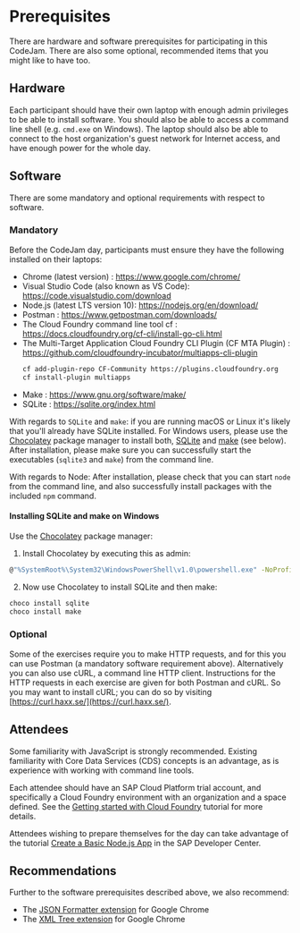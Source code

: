 # Prerequisites

There are hardware and software prerequisites for participating in this CodeJam. There are also some optional, recommended items that you might like to have too.

## Hardware

Each participant should have their own laptop with enough admin privileges to be able to install software. You should also be able to access a command line shell (e.g. `cmd.exe` on Windows). The laptop should also be able to connect to the host organization's guest network for Internet access, and have enough power for the whole day.

## Software

There are some mandatory and optional requirements with respect to software.

### Mandatory

Before the CodeJam day, participants must ensure they have the following installed on their laptops:

- Chrome (latest version) : <https://www.google.com/chrome/>
- Visual Studio Code (also known as VS Code): <https://code.visualstudio.com/download>
- Node.js (latest LTS version 10): <https://nodejs.org/en/download/> 
- Postman : <https://www.getpostman.com/downloads/>
- The Cloud Foundry command line tool cf : <https://docs.cloudfoundry.org/cf-cli/install-go-cli.html>
- The Multi-Target Application Cloud Foundry CLI Plugin (CF MTA Plugin) : <https://github.com/cloudfoundry-incubator/multiapps-cli-plugin>
    ```bash
    cf add-plugin-repo CF-Community https://plugins.cloudfoundry.org
    cf install-plugin multiapps
    ```
- Make : <https://www.gnu.org/software/make/>
- SQLite : <https://sqlite.org/index.html>



With regards to `SQLite` and `make`: if you are running macOS or Linux it's likely that you'll already have SQLite installed. For Windows users, please use the [Chocolatey](https://chocolatey.org/) package manager to install both, [SQLite](https://chocolatey.org/packages/sqlite) and [make](https://chocolatey.org/packages/make) (see below). After installation, please make sure you can successfully start the executables (`sqlite3` and `make`) from the command line.

With regards to Node: After installation, please check that you can start `node` from the command line, and also successfully install packages with the included `npm` command.

#### Installing SQLite and make on Windows

Use the [Chocolatey](https://chocolatey.org/) package manager:

1. Install Chocolatey by executing this as admin:

  ```bash
  @"%SystemRoot%\System32\WindowsPowerShell\v1.0\powershell.exe" -NoProfile -InputFormat None -ExecutionPolicy Bypass -Command "iex ((New-Object System.Net.WebClient).DownloadString('https://chocolatey.org/install.ps1'))" && SET "PATH=%PATH%;%ALLUSERSPROFILE%\chocolatey\bin"
  ```
  
2. Now use Chocolatey to install SQLite and then make:
  ```bash
  choco install sqlite
  choco install make
  ```

### Optional

Some of the exercises require you to make HTTP requests, and for this you can use Postman (a mandatory software requirement above). Alternatively you can also use cURL, a command line HTTP client. Instructions for the HTTP requests in each exercise are given for both Postman and cURL. So you may want to install cURL; you can do so by visiting [https://curl.haxx.se/](https://curl.haxx.se/).

## Attendees

Some familiarity with JavaScript is strongly recommended. Existing familiarity with Core Data Services (CDS) concepts is an advantage, as is experience with working with command line tools.

Each attendee should have an SAP Cloud Platform trial account, and specifically a Cloud Foundry environment with an organization and a space defined. See the [Getting started with Cloud Foundry](https://developers.sap.com/uk/tutorials/hcp-cf-getting-started.html) tutorial for more details.

Attendees wishing to prepare themselves for the day can take advantage of the tutorial [Create a Basic Node.js App](https://developers.sap.com/tutorials/cp-node-create-basic-app.html) in the SAP Developer Center.

## Recommendations

Further to the software prerequisites described above, we also recommend:

- The [JSON Formatter extension](https://chrome.google.com/webstore/detail/json-formatter/bcjindcccaagfpapjjmafapmmgkkhgoa?hl=en) for Google Chrome
- The [XML Tree extension](https://chrome.google.com/webstore/detail/xml-tree/gbammbheopgpmaagmckhpjbfgdfkpadb) for Google Chrome
